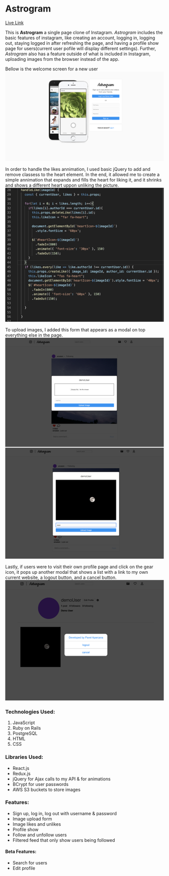 # Astrogram

[Live Link](https://astrogram-prod.herokuapp.com/)

This is **Astrogram** a single page clone of Instagram. *Astrogram* includes the basic features of instagram, like creating an account, logging in, logging out, staying logged in after refreshing the page, and having a profile show page for users(current user pofile will display different settings). Further, *Astrogram* also has a feature outside of what is included in Instagram, uploading images from the browser instead of the app.


Bellow is the welcome screen for a new user
![Greetings](https://github.com/aparcanapavel/astrogram/blob/master/z-astrogram-welcome-signup.png?raw=true)

In order to handle the likes annimation, I used basic jQuery to add and remove classess to the heart   element. In the end, it allowed me to create a simple annimation that expands and fills the heart for   liking it, and it shrinks and shows a different heart uppon unliking the picture.
![likes code](https://github.com/aparcanapavel/astrogram/blob/master/z-astrogram-likes-code.png?raw=true)

To upload images, I added this form that appears as a modal on top everything else in the page.
![upload image form](https://github.com/aparcanapavel/astrogram/blob/master/z-image-upload-form.png?raw=true)
![image-preview](https://github.com/aparcanapavel/astrogram/blob/master/z-moon-preview.png?raw=true)

Lastly, if users were to visit their own profile page and click on the gear icon, it pops up another modal that shows a list with a link to my own current website, a logout button, and a cancel button.
![profile-logout](https://github.com/aparcanapavel/astrogram/blob/master/z-profile-settings.png?raw=true)


### Technologies Used:
1. JavaScript
2. Ruby on Rails
3. PostgreSQL
4. HTML
5. CSS

### Libraries Used:
* React.js
* Redux.js
* jQuery for Ajax calls to my API & for animations
* BCrypt for user passwords
* AWS S3 buckets to store images
### Features:
* Sign up, log in, log out with username & password
* Image upload form
* Image likes and unlikes
* Profile show
* Follow and unfollow users
* Filtered feed that only show users being followed
#### Beta Features:
* Search for users
* Edit profile

